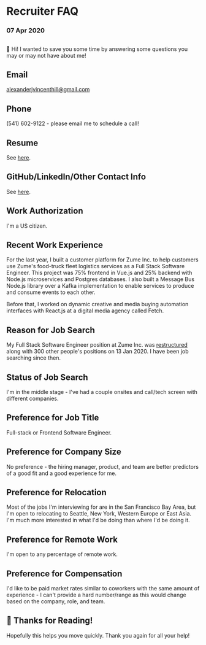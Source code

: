 # Recruiter FAQ
### 07 Apr 2020
##  
##  
👋 Hi! I wanted to save you some time by answering some questions you may or may not have about me!

## Email
alexanderjvincenthill@gmail.com

## Phone
(541) 602-9122 - please email me to schedule a call!

## Resume
See [here](/resume).

## GitHub/LinkedIn/Other Contact Info
See [here](/contact).

## Work Authorization
I'm a US citizen.

## Recent Work Experience
For the last year, I built a customer platform for Zume Inc. to help customers use Zume's food-truck fleet logistics services as a Full Stack Software Engineer. This project was 75% frontend in Vue.js and 25% backend with Node.js microservices and Postgres databases. I also built a Message Bus Node.js library over a Kafka implementation to enable services to produce and consume events to each other.

Before that, I worked on dynamic creative and media buying automation interfaces with React.js at a digital media agency called Fetch.

## Reason for Job Search
My Full Stack Software Engineer position at Zume Inc. was [restructured](https://thespoon.tech/report-zume-to-lay-off-80-percent-of-its-staff/) along with 300 other people's positions on 13 Jan 2020. I have been job searching since then.

## Status of Job Search
I'm in the middle stage - I've had a couple onsites and call/tech screen with different companies.

## Preference for Job Title
Full-stack or Frontend Software Engineer.

## Preference for Company Size
No preference - the hiring manager, product, and team are better predictors of a good fit and a good experience for me.

## Preference for Relocation
Most of the jobs I'm interviewing for are in the San Francisco Bay Area, but I'm open to relocating to Seattle, New York, Western Europe or East Asia. I'm much more interested in what I'd be doing than where I'd be doing it.

## Preference for Remote Work
I'm open to any percentage of remote work.

## Preference for Compensation
I'd like to be paid market rates similar to coworkers with the same amount of experience - I can't provide a hard number/range as this would change based on the company, role, and team.

## 🙏 Thanks for Reading!
Hopefully this helps you move quickly. Thank you again for all your help!
